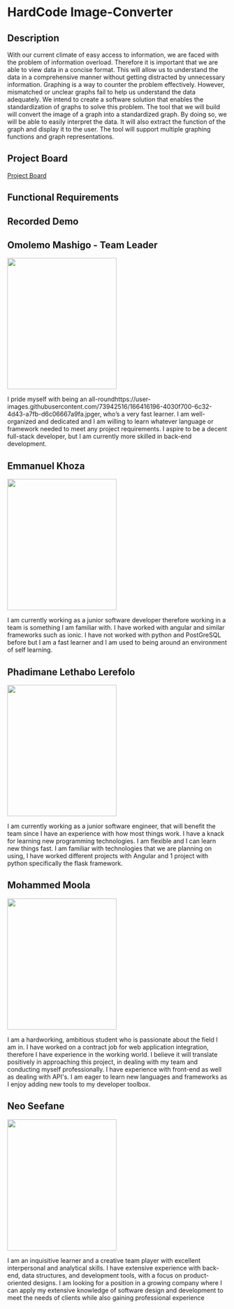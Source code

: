 # HardCode Image-Converter

## Description
With our current climate of easy access to information, we are faced with the problem of information
overload. Therefore it is important that we are able to view data in a concise format. This will allow
us to understand the data in a comprehensive manner without getting distracted by unnecessary
information.
Graphing is a way to counter the problem effectively. However, mismatched or unclear graphs
fail to help us understand the data adequately. We intend to create a software solution that enables
the standardization of graphs to solve this problem.
The tool that we will build will convert the image of a graph into a standardized graph. By doing
so, we will be able to easily interpret the data. It will also extract the function of the graph and
display it to the user. The tool will support multiple graphing functions and graph representations.

## Project Board
[Project Board](https://github.com/COS301-SE-2022/Image-Converter/projects/1)

## Functional Requirements

## Recorded Demo

## Omolemo Mashigo - Team Leader
<img src="https://user-images.githubusercontent.com/73942516/166416196-4030f700-6c32-4d43-a7fb-d6c06667a9fa.jpg" width="250" height="300">

I pride myself with being an all-roundhttps://user-images.githubusercontent.com/73942516/166416196-4030f700-6c32-4d43-a7fb-d6c06667a9fa.jpger, who’s a very fast learner. I am well-organized and dedicated and I am willing to learn whatever language or framework needed to meet any project requirements. I aspire to be a decent full-stack developer, but I am currently more skilled in back-end development.

## Emmanuel Khoza
<img src="https://user-images.githubusercontent.com/73942516/166416128-de040471-6c6b-469f-b6c8-584a83f79822.jpg" width="250" height="300">

I am currently working as a junior software developer therefore working in a team is something I am familiar with. I have worked with angular and similar frameworks such as ionic. I have not worked with python and PostGreSQL before but I am a fast learner and I am used to being around an environment of self learning.

## Phadimane Lethabo Lerefolo
<img src="https://user-images.githubusercontent.com/73942516/166416260-56a5ec3d-cafd-423b-ba10-eed66304f2f1.jpeg" width="250" height="300">

I am currently working as a junior software engineer, that will benefit the team since I have an experience with how most things work. I have a knack for learning new programming technologies. I am flexible and I can learn new things fast. I am familiar with technologies that we are planning on using, I have worked different projects with Angular and 1 project with python specifically the flask framework.

## Mohammed Moola
<img src="https://user-images.githubusercontent.com/73942516/166416308-2a9ed507-7aee-4b50-bc67-206cd030d9e3.jpg" width="250" height="300">

I am a hardworking, ambitious student who is passionate about the field I am in. I have worked on a contract job for web application integration, therefore I have experience in the working world. I believe it will translate positively in approaching this project, in dealing with my team and conducting myself professionally. I have experience with front-end  as well as dealing with API's. I am eager to learn new languages and frameworks as I enjoy adding new tools to my developer toolbox.

## Neo Seefane
<img src="https://user-images.githubusercontent.com/73942516/166416330-ee1187a0-dbd9-4bd9-8c8b-b64095684716.jpeg" width="250" height="300">

I am an inquisitive learner and a creative team player with excellent interpersonal and analytical skills. I have extensive experience with back-end, data structures, and development tools, with a focus on product-oriented designs. I am looking for a position in a growing company where I can apply my extensive knowledge of software design and development to meet the needs of clients while also gaining professional experience

